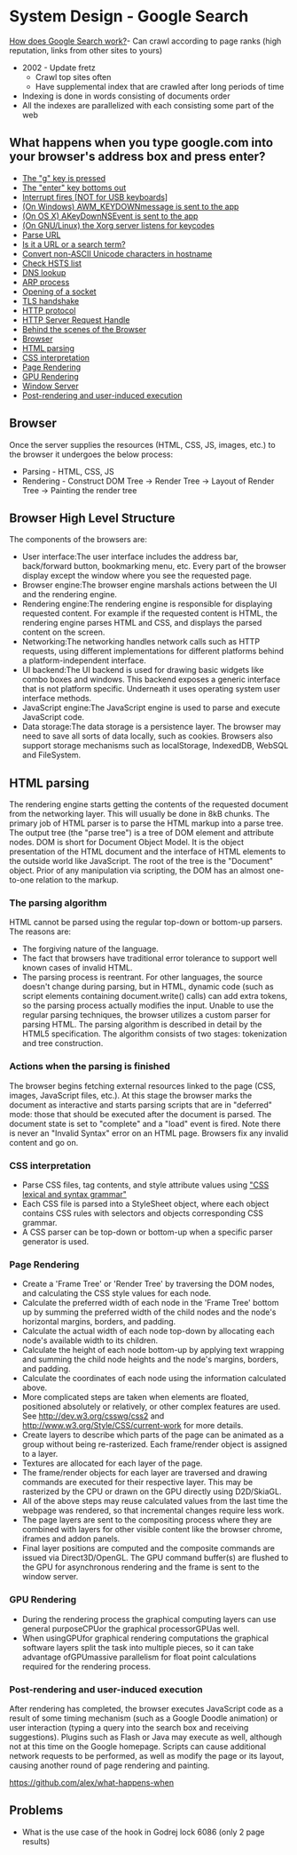 # System Design - Google Search

[How does Google Search work?](https://www.youtube.com/watch?v=KyCYyoGusqs)- Can crawl according to page ranks (high reputation, links from other sites to yours)

- 2002 - Update fretz
    - Crawl top sites often
    - Have supplemental index that are crawled after long periods of time
- Indexing is done in words consisting of documents order
- All the indexes are parallelized with each consisting some part of the web

## What happens when you type google.com into your browser's address box and press enter?

- [The "g" key is pressed](https://github.com/alex/what-happens-when/blob/master/README.rst#the-g-key-is-pressed)
- [The "enter" key bottoms out](https://github.com/alex/what-happens-when/blob/master/README.rst#the-enter-key-bottoms-out)
- [Interrupt fires [NOT for USB keyboards]](https://github.com/alex/what-happens-when/blob/master/README.rst#interrupt-fires-not-for-usb-keyboards)
- [(On Windows) AWM_KEYDOWNmessage is sent to the app](https://github.com/alex/what-happens-when/blob/master/README.rst#on-windows-a-wm-keydown-message-is-sent-to-the-app)
- [(On OS X) AKeyDownNSEvent is sent to the app](https://github.com/alex/what-happens-when/blob/master/README.rst#on-os-x-a-keydown-nsevent-is-sent-to-the-app)
- [(On GNU/Linux) the Xorg server listens for keycodes](https://github.com/alex/what-happens-when/blob/master/README.rst#on-gnu-linux-the-xorg-server-listens-for-keycodes)
- [Parse URL](https://github.com/alex/what-happens-when/blob/master/README.rst#parse-url)
- [Is it a URL or a search term?](https://github.com/alex/what-happens-when/blob/master/README.rst#is-it-a-url-or-a-search-term)
- [Convert non-ASCII Unicode characters in hostname](https://github.com/alex/what-happens-when/blob/master/README.rst#convert-non-ascii-unicode-characters-in-hostname)
- [Check HSTS list](https://github.com/alex/what-happens-when/blob/master/README.rst#check-hsts-list)
- [DNS lookup](https://github.com/alex/what-happens-when/blob/master/README.rst#dns-lookup)
- [ARP process](https://github.com/alex/what-happens-when/blob/master/README.rst#arp-process)
- [Opening of a socket](https://github.com/alex/what-happens-when/blob/master/README.rst#opening-of-a-socket)
- [TLS handshake](https://github.com/alex/what-happens-when/blob/master/README.rst#tls-handshake)
- [HTTP protocol](https://github.com/alex/what-happens-when/blob/master/README.rst#http-protocol)
- [HTTP Server Request Handle](https://github.com/alex/what-happens-when/blob/master/README.rst#http-server-request-handle)
- [Behind the scenes of the Browser](https://github.com/alex/what-happens-when/blob/master/README.rst#behind-the-scenes-of-the-browser)
- [Browser](https://github.com/alex/what-happens-when/blob/master/README.rst#browser)
- [HTML parsing](https://github.com/alex/what-happens-when/blob/master/README.rst#html-parsing)
- [CSS interpretation](https://github.com/alex/what-happens-when/blob/master/README.rst#css-interpretation)
- [Page Rendering](https://github.com/alex/what-happens-when/blob/master/README.rst#page-rendering)
- [GPU Rendering](https://github.com/alex/what-happens-when/blob/master/README.rst#gpu-rendering)
- [Window Server](https://github.com/alex/what-happens-when/blob/master/README.rst#window-server)
- [Post-rendering and user-induced execution](https://github.com/alex/what-happens-when/blob/master/README.rst#post-rendering-and-user-induced-execution)

## Browser

Once the server supplies the resources (HTML, CSS, JS, images, etc.) to the browser it undergoes the below process:

- Parsing - HTML, CSS, JS
- Rendering - Construct DOM Tree → Render Tree → Layout of Render Tree → Painting the render tree

## Browser High Level Structure

The components of the browsers are:

- User interface:The user interface includes the address bar, back/forward button, bookmarking menu, etc. Every part of the browser display except the window where you see the requested page.
- Browser engine:The browser engine marshals actions between the UI and the rendering engine.
- Rendering engine:The rendering engine is responsible for displaying requested content. For example if the requested content is HTML, the rendering engine parses HTML and CSS, and displays the parsed content on the screen.
- Networking:The networking handles network calls such as HTTP requests, using different implementations for different platforms behind a platform-independent interface.
- UI backend:The UI backend is used for drawing basic widgets like combo boxes and windows. This backend exposes a generic interface that is not platform specific. Underneath it uses operating system user interface methods.
- JavaScript engine:The JavaScript engine is used to parse and execute JavaScript code.
- Data storage:The data storage is a persistence layer. The browser may need to save all sorts of data locally, such as cookies. Browsers also support storage mechanisms such as localStorage, IndexedDB, WebSQL and FileSystem.

## HTML parsing

The rendering engine starts getting the contents of the requested document from the networking layer. This will usually be done in 8kB chunks.
The primary job of HTML parser is to parse the HTML markup into a parse tree.
The output tree (the "parse tree") is a tree of DOM element and attribute nodes. DOM is short for Document Object Model. It is the object presentation of the HTML document and the interface of HTML elements to the outside world like JavaScript. The root of the tree is the "Document" object. Prior of any manipulation via scripting, the DOM has an almost one-to-one relation to the markup.

### The parsing algorithm

HTML cannot be parsed using the regular top-down or bottom-up parsers.
The reasons are:

- The forgiving nature of the language.
- The fact that browsers have traditional error tolerance to support well known cases of invalid HTML.
- The parsing process is reentrant. For other languages, the source doesn't change during parsing, but in HTML, dynamic code (such as script elements containing document.write() calls) can add extra tokens, so the parsing process actually modifies the input.
Unable to use the regular parsing techniques, the browser utilizes a custom parser for parsing HTML. The parsing algorithm is described in detail by the HTML5 specification.
The algorithm consists of two stages: tokenization and tree construction.

### Actions when the parsing is finished

The browser begins fetching external resources linked to the page (CSS, images, JavaScript files, etc.).
At this stage the browser marks the document as interactive and starts parsing scripts that are in "deferred" mode: those that should be executed after the document is parsed. The document state is set to "complete" and a "load" event is fired.
Note there is never an "Invalid Syntax" error on an HTML page. Browsers fix any invalid content and go on.

### CSS interpretation

- Parse CSS files, tag contents, and style attribute values using ["CSS lexical and syntax grammar"](http://www.w3.org/TR/CSS2/grammar.html)
- Each CSS file is parsed into a StyleSheet object, where each object contains CSS rules with selectors and objects corresponding CSS grammar.
- A CSS parser can be top-down or bottom-up when a specific parser generator is used.

### Page Rendering

- Create a 'Frame Tree' or 'Render Tree' by traversing the DOM nodes, and calculating the CSS style values for each node.
- Calculate the preferred width of each node in the 'Frame Tree' bottom up by summing the preferred width of the child nodes and the node's horizontal margins, borders, and padding.
- Calculate the actual width of each node top-down by allocating each node's available width to its children.
- Calculate the height of each node bottom-up by applying text wrapping and summing the child node heights and the node's margins, borders, and padding.
- Calculate the coordinates of each node using the information calculated above.
- More complicated steps are taken when elements are floated, positioned absolutely or relatively, or other complex features are used. See http://dev.w3.org/csswg/css2 and http://www.w3.org/Style/CSS/current-work for more details.
- Create layers to describe which parts of the page can be animated as a group without being re-rasterized. Each frame/render object is assigned to a layer.
- Textures are allocated for each layer of the page.
- The frame/render objects for each layer are traversed and drawing commands are executed for their respective layer. This may be rasterized by the CPU or drawn on the GPU directly using D2D/SkiaGL.
- All of the above steps may reuse calculated values from the last time the webpage was rendered, so that incremental changes require less work.
- The page layers are sent to the compositing process where they are combined with layers for other visible content like the browser chrome, iframes and addon panels.
- Final layer positions are computed and the composite commands are issued via Direct3D/OpenGL. The GPU command buffer(s) are flushed to the GPU for asynchronous rendering and the frame is sent to the window server.

### GPU Rendering

- During the rendering process the graphical computing layers can use general purposeCPUor the graphical processorGPUas well.
- When usingGPUfor graphical rendering computations the graphical software layers split the task into multiple pieces, so it can take advantage ofGPUmassive parallelism for float point calculations required for the rendering process.

### Post-rendering and user-induced execution

After rendering has completed, the browser executes JavaScript code as a result of some timing mechanism (such as a Google Doodle animation) or user interaction (typing a query into the search box and receiving suggestions). Plugins such as Flash or Java may execute as well, although not at this time on the Google homepage. Scripts can cause additional network requests to be performed, as well as modify the page or its layout, causing another round of page rendering and painting.

https://github.com/alex/what-happens-when

## Problems

- What is the use case of the hook in Godrej lock 6086 (only 2 page results)
